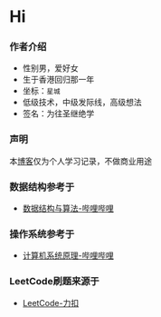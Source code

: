 # Hi

### 作者介绍
- 性别男，爱好女
- 生于香港回归那一年
- 坐标：`星城`
- 低级技术，中级发际线，高级想法
- 签名：为往圣继绝学

### 声明
本[博客](https://github.com/zhangkai0621/blog)仅为个人学习记录，不做商业用途

### 数据结构参考于
- [数据结构与算法-哔哩哔哩](https://www.bilibili.com/video/BV1jW411K7yg)

### 操作系统参考于
- [计算机系统原理-哔哩哔哩](https://www.bilibili.com/video/BV1Wb411H7Ge)

### LeetCode刷题来源于
- [LeetCode-力扣](https://leetcode-cn.com/)
